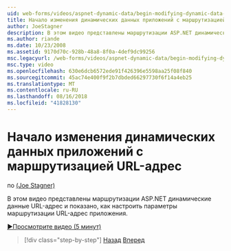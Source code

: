 ```yaml
---
uid: web-forms/videos/aspnet-dynamic-data/begin-modifying-dynamic-data-applications-with-url-routing
title: Начало изменения динамических данных приложений с маршрутизацией URL-адрес | Документация Майкрософт
author: JoeStagner
description: В этом видео представлены маршрутизации ASP.NET динамические данные URL-адрес и показано, как настроить параметры маршрутизации URL-адрес приложения.
ms.author: riande
ms.date: 10/23/2008
ms.assetid: 9170d70c-928b-48a8-8f0a-4def9dc99256
msc.legacyurl: /web-forms/videos/aspnet-dynamic-data/begin-modifying-dynamic-data-applications-with-url-routing
msc.type: video
ms.openlocfilehash: 630e6dcb6572ede91f426396e5598aa25f08f840
ms.sourcegitcommit: 45ac74e400f9f2b7dbded66297730f6f14a4eb25
ms.translationtype: MT
ms.contentlocale: ru-RU
ms.lasthandoff: 08/16/2018
ms.locfileid: "41828130"
---
```

<a name="begin-modifying-dynamic-data-applications-with-url-routing"></a>Начало изменения динамических данных приложений с маршрутизацией URL-адрес
====================
по [(Joe Stagner)](https://github.com/JoeStagner)

В этом видео представлены маршрутизации ASP.NET динамические данные URL-адрес и показано, как настроить параметры маршрутизации URL-адрес приложения.

[&#9654;Просмотрите видео (5 минут)](https://channel9.msdn.com/Blogs/ASP-NET-Site-Videos/begin-modifying-dynamic-data-applications-with-url-routing)

> [!div class="step-by-step"]
> [Назад](begin-editing-the-templates-in-aspnet-dynamic-data-applications.md)
> [Вперед](enable-in-line-editing-in-aspnet-dynamic-data-applications.md)
